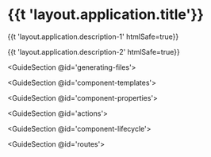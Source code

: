 # {{t 'layout.application.title'}}

{{t 'layout.application.description-1' htmlSafe=true}}

{{t 'layout.application.description-2' htmlSafe=true}}

<GuideSection @id='generating-files'>
</GuideSection>


<GuideSection @id='component-templates'>
</GuideSection>

<GuideSection @id='component-properties'>
</GuideSection>

<GuideSection @id='actions'>
</GuideSection>

<GuideSection @id='component-lifecycle'>
</GuideSection>

<GuideSection @id='routes'>
</GuideSection>
